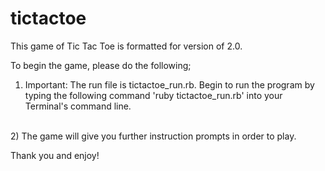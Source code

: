 tictactoe
=========
This game of Tic Tac Toe is formatted for version of 2.0.

To begin the game, please do the following;

1)  Important: The run file is tictactoe_run.rb.  Begin to run the program by typing the following command 'ruby tictactoe_run.rb' into your Terminal's command line.
<br>
2)  The game will give you further instruction prompts in order to play.

Thank you and enjoy!

